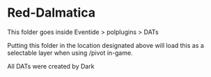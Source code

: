 # Red-Dalmatica

This folder goes inside Eventide > polplugins > DATs

Putting this folder in the location designated above will load this as a selectable layer when using /pivot in-game.


All DATs were created by Dark

